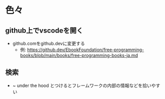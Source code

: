 # 色々
## github上でvscodeを開く
* github.comをgithub.devに変更する
    * 例: https://github.dev/EbookFoundation/free-programming-books/blob/main/books/free-programming-books-ja.md

## 検索
* ~ under the hood とつけるとフレームワークの内部の情報などを拾いやすい